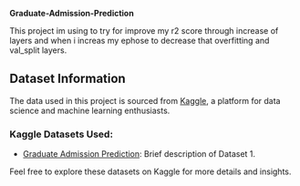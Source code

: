 **Graduate-Admission-Prediction**

This project im using to try for improve my r2 score through increase of layers and when i increas my ephose to decrease that overfitting and  val_split layers. 

## Dataset Information

The data used in this project is sourced from [Kaggle](https://www.kaggle.com/), a platform for data science and machine learning enthusiasts.

### Kaggle Datasets Used:

- [Graduate Admission Prediction]([URL_to_Dataset_1](https://www.kaggle.com/code/mubasherbajwa/graduate-admission-prediction)): Brief description of Dataset 1.

Feel free to explore these datasets on Kaggle for more details and insights.
